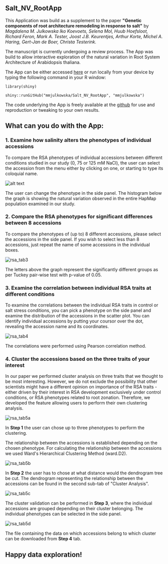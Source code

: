 ## Salt_NV_RootApp

This Application was build as a supplement to the paper __"Genetic components of root architecture remodeling in response to salt"__
by _Magdalena M. Julkowska Iko Koevoets, Selena Mol, Huub Hoefsloot, Richard Feron, Mark A. Tester, Joost J.B. Keurentjes, Arthur Korte, Michel A. Haring, Gert-Jan de Boer, Christa Testerink._

The manuscript is currently undergoing a review process. The App was build to allow interactive exploration of the natural variation in Root System Architecture of Arabidopsis thaliana.

The App can be either accessed [here](http://genseq-h0.science.uva.nl/shiny/Salt_NV_Root/) or run locally from your device by typing the following command in your R window:

`library(shiny)`

`shiny::runGitHub("mmjulkowska/Salt_NV_RootApp", "mmjulkowska")`

The code underlying the App is freely available at the [github](https://github.com/mmjulkowska/Salt_NV_RootApp) for use and reproduction or tweaking to your own results.

## What can you do with the App:

### 1. Examine how salinity alters the phenotypes of individual accessions 

To compare the RSA phenotypes of individual accessions between different conditions studied in our study (0, 75 or 125 mM NaCl), the user can select the accession from the menu either by clicking on one, or starting to type its coloquial name.

![alt text](https://user-images.githubusercontent.com/14832460/29319232-ef6c5a8a-81db-11e7-9334-fc2b04c43aba.png)

The user can change the phenotype in the side panel. The histogram below the graph is showing the natural variation observed in the entire HapMap population examined in our study.

### 2. Compare the RSA phenotypes for significant differences between 8 accessions

To compare the phenotypes of (up to) 8 different accessions, please select the accessions in the side panel. If you wish to select less than 8 accessions, just repeat the name of some accessions in the individual boxes.

![rsa_tab3](https://user-images.githubusercontent.com/14832460/29319371-7dc1174e-81dc-11e7-87ac-a856629d5491.png)

The letters above the graph represent the significantly different groups as per Tuckey pair-wise test with p-value of 0.05.

### 3. Examine the correlation between individual RSA traits at different conditions

To examine the correlations between the individual RSA traits in control or salt stress conditions, you can pick a phenotype on the side panel and examine the distribution of the accessions in the scatter plot. You can identify individual accessions by putting your coursor over the dot, revealing the accession name and its coordinates.

![rsa_tab4](https://user-images.githubusercontent.com/14832460/29319382-85430ef0-81dc-11e7-8ee0-7f5204853c86.png)

 The correlations were performed using Pearson correlation method.

### 4. Cluster the accessions based on the three traits of your interest 

In our paper we performed cluster analysis on three traits that we thought to be most interesting. However, we do not exclude the possibility that other scientists might have a different opinion on importance of the RSA traits - either driven by their interest in RSA development exclusively under control conditions, or RSA phenotypes related to root zonation. Therefore, we developed the feature allowing users to perform their own clustering analysis.

![rsa_tab5a](https://user-images.githubusercontent.com/14832460/29319384-8544cbd2-81dc-11e7-9efb-778f466bdb81.png)

In __Step 1__ the user can chose up to three phenotypes to perform the clustering. 

The relationship between the accessions is established depending on the chosen phenotype. For calculating the relationship between the accessions we used Ward's Hierarchical Clustering Method (ward.D2). 

![rsa_tab5b](https://user-images.githubusercontent.com/14832460/29319383-8543d718-81dc-11e7-8a7c-52e9135848be.png)

In __Step 2__ the user has to chose at what distance would the dendrogram tree be cut. The dendrogram representing the relationship between the accessions can be found in the second sub-tab of "Cluster Analysis".

![rsa_tab5c](https://user-images.githubusercontent.com/14832460/29319381-85407172-81dc-11e7-9ca7-fb5b59cb3fc4.png)

The cluster validation can be performed in __Step 3__, where the individual accessions are grouped depending on their cluster belonging. The individual phenotypes can be selected in the side panel. 

![rsa_tab5d](https://user-images.githubusercontent.com/14832460/29319380-8511c3a4-81dc-11e7-951e-ed83c15484af.png)

The file containing the data on which accessions belong to which cluster can be downloaded from __Step 4__ tab. 

## Happy data exploration!
